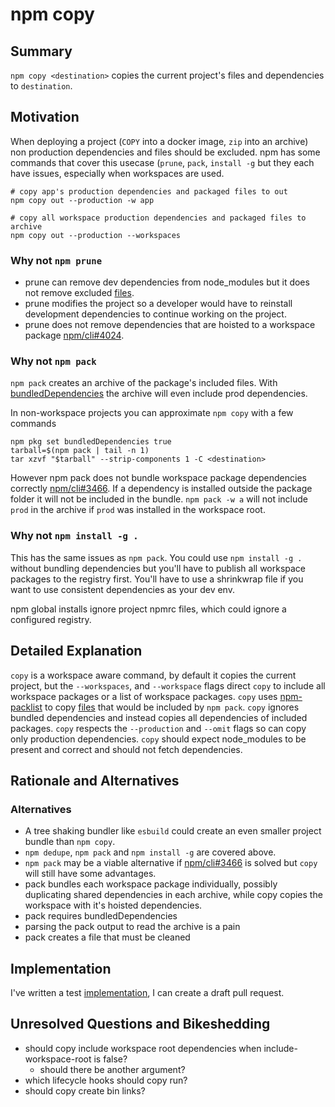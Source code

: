 # npm copy <destination>

## Summary

`npm copy <destination>` copies the current project's files and dependencies to
`destination`.

## Motivation

When deploying a project (`COPY` into a docker image, `zip` into an archive)
non production dependencies and files should be excluded. npm has some commands
that cover this usecase (`prune`, `pack`, `install -g` but they each have
issues, especially when workspaces are used. 

```
# copy app's production dependencies and packaged files to out
npm copy out --production -w app

# copy all workspace production dependencies and packaged files to archive
npm copy out --production --workspaces
```

### Why not `npm prune`

 - prune can remove dev dependencies from node_modules but it does not remove
excluded [files].
 - prune modifies the project so a developer would have to reinstall
   development dependencies to continue working on the project.
 - prune does not remove dependencies that are hoisted to a workspace
   package [npm/cli#4024].

### Why not `npm pack`

`npm pack` creates an archive of the package's included files. With
[bundledDependencies] the archive will even include prod dependencies.

In non-workspace projects you can approximate `npm copy` with a few commands

```
npm pkg set bundledDependencies true
tarball=$(npm pack | tail -n 1)
tar xzvf "$tarball" --strip-components 1 -C <destination>
```

However npm pack does not bundle workspace package dependencies correctly
[npm/cli#3466]. If a dependency is installed outside the package folder it will
not be included in the bundle.  `npm pack -w a` will not include `prod` in the
archive if `prod` was installed in the workspace root.

### Why not `npm install -g .`
This has the same issues as `npm pack`. You could use `npm install -g .`
without bundling dependencies but you'll have to publish all workspace packages
to the registry first. You'll have to use a shrinkwrap file if you want to use
consistent dependencies as your dev env.

npm global installs ignore project npmrc files, which could ignore a configured
registry.

## Detailed Explanation

`copy` is a workspace aware command, by default it copies the current project,
but the `--workspaces`, and `--workspace` flags direct `copy` to include all
workspace packages or a list of workspace packages. `copy` uses [npm-packlist]
to copy [files] that would be included by `npm pack`. `copy` ignores bundled
dependencies and instead copies all dependencies of included packages. `copy`
respects the `--production` and `--omit` flags so can copy only production
dependencies. `copy` should expect node_modules to be present and correct and
should not fetch dependencies.

## Rationale and Alternatives

### Alternatives 
- A tree shaking bundler like `esbuild` could create an even smaller project
bundle than `npm copy`.
- `npm dedupe`, `npm pack` and `npm install -g` are covered above.
- `npm pack` may be a viable alternative if [npm/cli#3466] is solved but `copy` will still have some advantages.
 - pack bundles each workspace package individually, possibly duplicating
   shared dependencies in each archive, while copy copies the workspace with
   it's hoisted dependencies.
 - pack requires bundledDependencies
 - parsing the pack output to read the archive is a pain
 - pack creates a file that must be cleaned

## Implementation

I've written a test [implementation], I can create a draft pull request.

## Unresolved Questions and Bikeshedding

 - should copy include workspace root dependencies when include-workspace-root is false?
    - should there be another argument?
 - which lifecycle hooks should copy run?
 - should copy create bin links?

[npm-packlist]: https://www.npmjs.com/package/npm-packlist
[files]: https://docs.npmjs.com/cli/v8/configuring-npm/package-json#files
[bundledDependencies]: https://docs.npmjs.com/cli/v8/configuring-npm/package-json#bundleddependencies
[npm/cli#3466]: https://github.com/npm/cli/issues/3466
[npm/cli#4024]: https://github.com/npm/cli/issues/4024
[implementation]: https://github.com/everett1992/cli/pull/1
